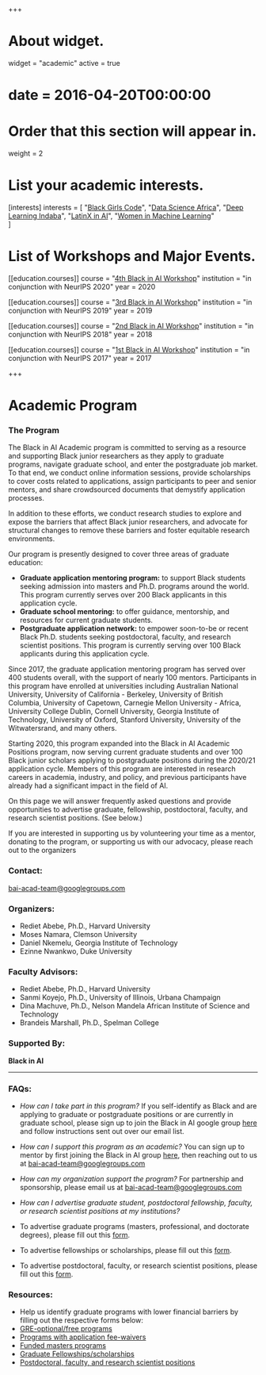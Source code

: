 +++
# About widget.
widget = "academic"
active = true
# date = 2016-04-20T00:00:00

# Order that this section will appear in.
weight = 2

# List your academic interests.
[interests]
  interests = [
    "[Black Girls Code](http://blackgirlscode.com)",
    "[Data Science Africa](http://www.datascienceafrica.org)",
    "[Deep Learning Indaba](http://www.deeplearningindaba.com)",
    "[LatinX in AI](http://www.latinxinai.org)",
    "[Women in Machine Learning](https://wimlworkshop.org)"    
  ]

# List of Workshops and Major Events.
[[education.courses]]
  course = "[4th Black in AI Workshop](http://blackinai.github.io/workshop/2020/cfp/)"
  institution = "in conjunction with NeurIPS 2020"
  year = 2020

[[education.courses]]
  course = "[3rd Black in AI Workshop](http://blackinai.github.io/workshop/2019/cfp/)"
  institution = "in conjunction with NeurIPS 2019"
  year = 2019
  
[[education.courses]]
  course = "[2nd Black in AI Workshop](http://blackinai.github.io/workshop/2018/cfp/)"
  institution = "in conjunction with NeurIPS 2018"
  year = 2018

[[education.courses]]
  course = "[1st Black in AI Workshop](http://blackinai.github.io/workshop/2017/cfp/)"
  institution = "in conjunction with NeurIPS 2017"
  year = 2017

+++

# Academic Program

### The Program
The Black in AI Academic program is committed to serving as a resource and supporting Black junior researchers as they apply to graduate programs, navigate graduate school, and enter the postgraduate job market. To that end, we conduct online information sessions, provide scholarships to cover costs related to applications, assign participants to peer and senior mentors, and share crowdsourced documents that demystify application processes. 

In addition to these efforts, we conduct research studies to explore and expose the barriers that affect Black junior researchers, and advocate for structural changes to remove these barriers and foster equitable research environments.

Our program is presently designed to cover three areas of graduate education:

- **Graduate application mentoring program:** to support Black students seeking admission into masters and Ph.D. programs around the world. This program currently serves over 200 Black applicants in this application cycle. 
- **Graduate school mentoring:** to offer guidance, mentorship, and resources for current graduate students. 
- **Postgraduate application network:** to empower soon-to-be or recent Black Ph.D. students seeking postdoctoral, faculty, and research scientist positions. This program is currently serving over 100 Black applicants during this application cycle.

Since 2017, the graduate application mentoring program has served over 400 students overall, with the support of nearly 100 mentors. Participants in this program have enrolled at universities including Australian National University, University of California - Berkeley, University of British Columbia, University of Capetown, Carnegie Mellon University - Africa, University College Dublin, Cornell University, Georgia Institute of Technology, University of Oxford, Stanford University, University of the Witwatersrand, and many others. 

Starting 2020, this program expanded into the Black in AI Academic Positions program, now serving current graduate students and over 100 Black junior scholars applying to postgraduate positions during the 2020/21 application cycle. Members of this program are interested in research careers in academia, industry, and policy, and previous participants have already had a significant impact in the field of AI.

On this page we will answer frequently asked questions and provide opportunities to advertise graduate, fellowship, postdoctoral, faculty, and research scientist positions. (See below.)

If you are interested in supporting us by volunteering your time as a mentor, donating to the program, or supporting us with our advocacy, please reach out to the organizers

### Contact:
bai-acad-team@googlegroups.com

### Organizers:
- Rediet Abebe, Ph.D., Harvard University 
- Moses Namara, Clemson University
- Daniel Nkemelu, Georgia Institute of Technology
- Ezinne Nwankwo, Duke University

### Faculty Advisors:
- Rediet Abebe, Ph.D., Harvard University 
- Sanmi Koyejo, Ph.D., University of Illinois, Urbana Champaign 
- Dina Machuve, Ph.D., Nelson Mandela African Institute of Science and Technology 
- Brandeis Marshall, Ph.D., Spelman College

### Supported By:
**Black in AI**

------------
### FAQs:
- *How can I take part in this program?*
 If you self-identify as Black and are applying to graduate or postgraduate positions or are currently in graduate school, please sign up to join the Black in AI google group [here](https://goo.gl/forms/CMDkD5CuLjc0IAJi1 "here") and follow instructions sent out over our email list.

- *How can I support this program as an academic?* 
 You can sign up to mentor by first joining the Black in AI group [here](https://goo.gl/forms/CMDkD5CuLjc0IAJi1 "here"), then reaching out to us at bai-acad-team@googlegroups.com 

- *How can my organization support the program?*
 For partnership and sponsorship, please email us at bai-acad-team@googlegroups.com

- *How can I advertise graduate student, postdoctoral fellowship, faculty, or research scientist positions at my institutions?*
 - To advertise graduate programs (masters, professional, and doctorate degrees), please fill out this [form](https://docs.google.com/forms/d/e/1FAIpQLScujfBJHwgzG69hO66GPDUQtezszjNlttA3Z1n638n7Gdghsw/viewform?usp=sf_link "Funded masters programs "). 
 - To advertise fellowships or scholarships, please fill out this [form](https://docs.google.com/forms/d/e/1FAIpQLSfx-u2XWl74G40tweim3q0Xrdh7iCxQSzTYE1ukS-A9DWEykg/viewform?usp=sf_link "Graduate Fellowships/scholarships"). 
 - To advertise postdoctoral, faculty, or research scientist positions, please fill out this [form](https://docs.google.com/forms/d/e/1FAIpQLScEmNezD5GM6Ay91bT3YE81vgraB5ST7jSzHkQuAIZw3hIo8Q/viewform "Postdoctoral, faculty, and research scientist positions"). 

### Resources:
- Help us identify graduate programs with lower financial barriers by filling out the respective forms below: 
 - [GRE-optional/free programs](https://docs.google.com/forms/d/e/1FAIpQLSdyrhg_dR5RC_R5fr5P0Pq-0C6ozYuDDBplI7SN_ODVZdIdig/viewform?usp=sf_link "GRE-optional/free programs")
 - [Programs with application fee-waivers](https://docs.google.com/forms/d/e/1FAIpQLSdyrhg_dR5RC_R5fr5P0Pq-0C6ozYuDDBplI7SN_ODVZdIdig/viewform?usp=sf_link "Programs with application fee-waivers")
 - [Funded masters programs ](https://docs.google.com/forms/d/e/1FAIpQLScujfBJHwgzG69hO66GPDUQtezszjNlttA3Z1n638n7Gdghsw/viewform?usp=sf_link "Funded masters programs ")
 - [Graduate Fellowships/scholarships](https://docs.google.com/forms/d/e/1FAIpQLSfx-u2XWl74G40tweim3q0Xrdh7iCxQSzTYE1ukS-A9DWEykg/viewform?usp=sf_link "Graduate Fellowships/scholarships")
 - [Postdoctoral, faculty, and research scientist positions](https://docs.google.com/forms/d/e/1FAIpQLScEmNezD5GM6Ay91bT3YE81vgraB5ST7jSzHkQuAIZw3hIo8Q/viewform "Postdoctoral, faculty, and research scientist positions")